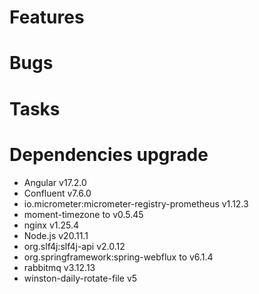 
# Features

  
# Bugs


# Tasks


# Dependencies upgrade

- Angular v17.2.0
- Confluent v7.6.0
- io.micrometer:micrometer-registry-prometheus v1.12.3
- moment-timezone to v0.5.45
- nginx v1.25.4
- Node.js v20.11.1
- org.slf4j:slf4j-api v2.0.12
- org.springframework:spring-webflux to v6.1.4
- rabbitmq v3.12.13
- winston-daily-rotate-file  v5 


